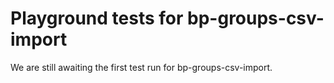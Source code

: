 # Playground tests for bp-groups-csv-import
We are still awaiting the first test run for bp-groups-csv-import.
